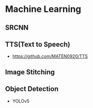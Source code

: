 # Machine Learning
## SRCNN
## TTS(Text to Speech)
- https://github.com/MATEN0920/TTS
## Image Stitching
## Object Detection
- YOLOv5